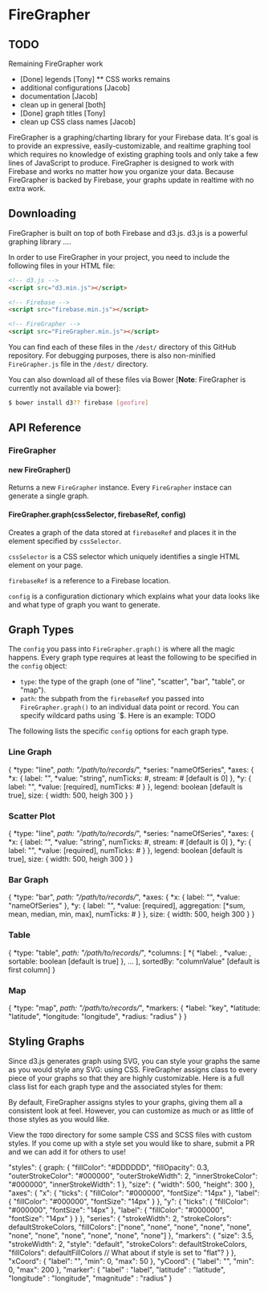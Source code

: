 # FireGrapher

TODO
-----
Remaining FireGrapher work
* [Done] legends [Tony]
** CSS works remains
* additional configurations [Jacob]
* documentation [Jacob]
* clean up in general [both]
* [Done] graph titles [Tony]
* clean up CSS class names [Jacob]

FireGrapher is a graphing/charting library for your Firebase data. It's goal is to provide an expressive, easily-customizable, and realtime graphing tool which requires no knowledge of existing graphing tools and only take a few lines of JavaScript to produce. FireGrapher is designed to work with Firebase and works no matter how you organize your data. Because FireGrapher is backed by Firebase, your graphs update in realtime with no extra work.

## Downloading

FireGrapher is built on top of both Firebase and d3.js. d3.js is a powerful graphing library ....

In order to use FireGrapher in your project, you need to include the following files in your HTML file:

```html
<!-- d3.js -->
<script src="d3.min.js"></script>

<!-- Firebase -->
<script src="firebase.min.js"></script>

<!-- FireGrapher -->
<script src="FireGrapher.min.js"></script>
```

You can find each of these files in the `/dest/` directory of this GitHub repository. For debugging purposes, there is also non-minified `FireGrapher.js` file in the `/dest/` directory.

You can also download all of these files via Bower [__Note__: FireGrapher is currently not available via bower]:

```bash
$ bower install d3?? firebase [geofire]
```

## API Reference

### FireGrapher

#### new FireGrapher()

Returns a new `FireGrapher` instance. Every `FireGrapher` instace can generate a single graph.

#### FireGrapher.graph(cssSelector, firebaseRef, config)

Creates a graph of the data stored at `firebaseRef` and places it in the element specified by `cssSelector`.

`cssSelector` is a CSS selector which uniquely identifies a single HTML element on your page.

`firebaseRef` is a reference to a Firebase location.

`config` is a configuration dictionary which explains what your data looks like and what type of graph you want to generate.

## Graph Types

The `config` you pass into `FireGrapher.graph()` is where all the magic happens. Every graph type requires at least the following to be specified in the `config` object:

* `type`: the type of the graph (one of "line", "scatter", "bar", "table", or "map").
* `path`: the subpath from the `firebaseRef` you passed into `FireGrapher.graph()` to an individual data point or record. You can specify wildcard paths using `$. Here is an example: TODO

The following lists the specific `config` options for each graph type.

### Line Graph

  {
    *type: "line",
    *path: "/path/to/records/*",
    *series: "nameOfSeries",
    *axes: {
      *x: {
        label: "",
        *value: "string",
        numTicks: #,
        stream: # [default is 0]
      },
      *y: {
        label: "",
        *value: [required],
        numTicks: #
      }
    },
    legend: boolean [default is true],
    size: {
      width: 500,
      heigh 300
    }
  }

### Scatter Plot

  {
    *type: "line",
    *path: "/path/to/records/*",
    *series: "nameOfSeries",
    *axes: {
      *x: {
        label: "",
        *value: "string",
        numTicks: #,
        stream: # [default is 0]
      },
      *y: {
        label: "",
        *value: [required],
        numTicks: #
      }
    },
    legend: boolean [default is true],
    size: {
      width: 500,
      heigh 300
    }
  }

### Bar Graph

  {
    *type: "bar",
    *path: "/path/to/records/*",
    *axes: {
      *x: {
        label: "",
        *value: "nameOfSeries"
      },
      *y: {
        label: "",
        *value: [required],
        aggregation: [*sum, mean, median, min, max],
        numTicks: #
      }
    },
    size: {
      width: 500,
      heigh 300
    }
  }

### Table

  {
    *type: "table",
    *path: "/path/to/records/*",
    *columns: [
      *{
        *label: ,
        *value: ,
        sortable: boolean [default is true]
      },
      ...
    ],
    sortedBy: "columnValue" [default is first column]
  }

### Map

  {
    *type: "map",
    *path: "/path/to/records/*",
    *markers: {
      *label: "key",
      *latitude: "latitude",
      *longitude: "longitude",
      *radius: "radius"
    }
  }

## Styling Graphs

Since d3.js generates graph using SVG, you can style your graphs the same as you would style any SVG: using CSS. FireGrapher assigns class to every piece of your graphs so that they are highly customizable. Here is a full class list for each graph type and the associated styles for them:

By default, FireGrapher assigns styles to your graphs, giving them all a consistent look at feel. However, you can customize as much or as little of those styles as you would like.

View the `TODO` directory for some sample CSS and SCSS files with custom styles. If you come up with a style set you would like to share, submit a PR and we can add it for others to use!

"styles": {
      graph: {
        "fillColor": "#DDDDDD",
        "fillOpacity": 0.3,
        "outerStrokeColor": "#000000",
        "outerStrokeWidth": 2,
        "innerStrokeColor": "#000000",
        "innerStrokeWidth": 1
      },
      "size": {
        "width": 500,
        "height": 300
      },
      "axes": {
        "x": {
          "ticks": {
            "fillColor": "#000000",
            "fontSize": "14px"
          },
          "label": {
            "fillColor": "#000000",
            "fontSize": "14px"
          }
        },
        "y": {
          "ticks": {
            "fillColor": "#000000",
            "fontSize": "14px"
          },
          "label": {
            "fillColor": "#000000",
            "fontSize": "14px"
          }
        }
      },
      "series": {
        "strokeWidth": 2,
        "strokeColors": defaultStrokeColors,
        "fillColors": ["none", "none", "none", "none", "none", "none", "none", "none", "none", "none", "none"]
      },
      "markers": {
        "size": 3.5,
        "strokeWidth": 2,
        "style": "default",
        "strokeColors": defaultStrokeColors,
        "fillColors": defaultFillColors // What about if style is set to "flat"?
      }
    },
    "xCoord": {
      "label": "",
      "min": 0,
      "max": 50
    },
    "yCoord": {
      "label": "",
      "min": 0,
      "max": 200
    },
    "marker": {
      "label" : "label",
      "latitude" : "latitude",
      "longitude" : "longitude",
      "magnitude" : "radius"
    }









